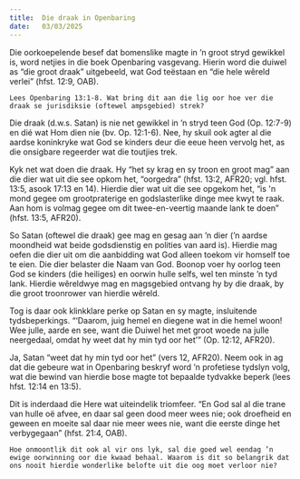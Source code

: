 ```yaml
---
title:  Die draak in Openbaring
date:   03/03/2025
---
```


Die oorkoepelende besef dat bomenslike magte in ’n groot stryd gewikkel is, word netjies in die boek Openbaring vasgevang. Hierin word die duiwel as “die groot draak” uitgebeeld, wat God teëstaan en “die hele wêreld verlei” (hfst. 12:9, OAB).

`Lees Openbaring 13:1-8. Wat bring dit aan die lig oor hoe ver die draak se jurisdiksie (oftewel ampsgebied) strek?`

Die draak (d.w.s. Satan) is nie net gewikkel in ’n stryd teen God (Op. 12:7-9) en dié wat Hom dien nie (bv. Op. 12:1-6). Nee, hy skuil ook agter al die aardse koninkryke wat God se kinders deur die eeue heen vervolg het, as die onsigbare regeerder wat die toutjies trek.

Kyk net wat doen die draak. Hy “het sy krag en sy troon en groot mag” aan die dier wat uit die see opkom het, “oorgedra” (hfst. 13:2, AFR20; vgl. hfst. 13:5, asook 17:13 en 14). Hierdie dier wat uit die see opgekom het, “is 'n mond gegee om grootpraterige en godslasterlike dinge mee kwyt te raak. Aan hom is volmag gegee om dit twee-en-veertig maande lank te doen” (hfst. 13:5, AFR20).

So Satan (oftewel die draak) gee mag en gesag aan ’n dier (’n aardse moondheid wat beide godsdienstig en polities van aard is). Hierdie mag oefen die dier uit om die aanbidding wat God alleen toekom vir homself toe te eien. Die dier belaster die Naam van God. Boonop voer hy oorlog teen God se kinders (die heiliges) en oorwin hulle selfs, wel ten minste ’n tyd lank. Hierdie wêreldwye mag en magsgebied ontvang hy by die draak, by die groot troonrower van hierdie wêreld.

Tog is daar ook klinkklare perke op Satan en sy magte, insluitende tydsbeperkings. “‘Daarom, juig hemel en diegene wat in die hemel woon! Wee julle, aarde en see, want die Duiwel het met groot woede na julle neergedaal, omdat hy weet dat hy min tyd oor het’” (Op. 12:12, AFR20).

Ja, Satan “weet dat hy min tyd oor het” (vers 12, AFR20). Neem ook in ag dat die gebeure wat in Openbaring beskryf word ’n profetiese tydslyn volg, wat die bewind van hierdie bose magte tot bepaalde tydvakke beperk (lees hfst. 12:14 en 13:5).

Dit is inderdaad die Here wat uiteindelik triomfeer. “En God sal al die trane van hulle oë afvee, en daar sal geen dood meer wees nie; ook droefheid en geween en moeite sal daar nie meer wees nie, want die eerste dinge het verbygegaan” (hfst. 21:4, OAB).

`Hoe onmoontlik dit ook al vir ons lyk, sal die goed wel eendag ’n ewige oorwinning oor die kwaad behaal. Waarom is dit so belangrik dat ons nooit hierdie wonderlike belofte uit die oog moet verloor nie?`